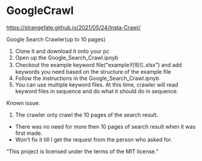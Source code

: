 # GoogleCrawl

https://strangefate.github.io/2021/05/24/Insta-Crawl/

Google Search Crawler(up to 10 pages)

1. Clone it and download it onto your pc
2. Open up the Google_Search_Crawl.ipnyb
3. Checkout the example keyword file("example키워드.xlsx") and add keywords you need based on the structure of the example file
5. Follow the instructions in the Google_Search_Crawl.ipnyb
6. You can use multiple keyword files. At this time, crawler will read keyword files in sequence and do what it should do in sequence.

Known issue:
1. The crawler only crawl the 10 pages of the search result.
  - There was no need for more then 10 pages of search result when it was first made. 
  - Won't fix it till I get the request from the person who asked for.

“This project is licensed under the terms of the MIT license.”
